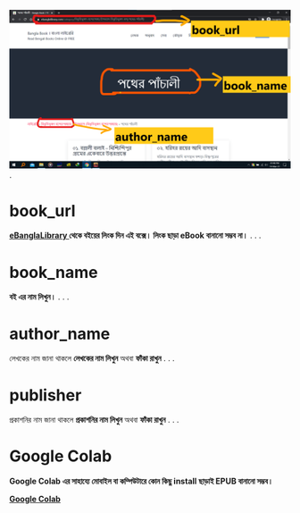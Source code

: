 ![ScreenShot](https://raw.githubusercontent.com/AhmedNazir/eBanglaLibrary/main/test/ss.png)
.
# book_url
**[eBanglaLibrary ](https://eBanglaLibrary.com)
 থেকে বইয়ের লিংক দিন এই বক্সে। লিংক ছাড়া eBook বানানো সম্ভব না।**
.
.
.
# book_name
**বই এর নাম লিখুন।** 
.
.
.
# author_name
লেখকের নাম জানা থাকলে **লেখকের নাম লিখুন**  অথবা **ফাঁকা রাখুন**
.
.
.
# publisher
প্রকাশনির নাম জানা থাকলে **প্রকাশনির নাম লিখুন**  অথবা **ফাঁকা রাখুন**
.
.
.
# Google Colab
**Google Colab এর সাহায্যে মোবাইল বা কম্পিউটারে কোন কিছু install ছাড়াই EPUB বানানো সম্ভব।**

**[Google Colab ](https://colab.research.google.com/drive/12BRjft5hmCrQBJQtfZxWm8BjksiQCX_u?usp=sharing)**
